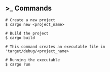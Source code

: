 ## >_ Commands

```shell
# Create a new project
$ cargo new <project_name>
```

```shell
# Build the project
$ cargo build

# This command creates an executable file in 'target/debug/<project_name>
```

```shell
# Running the executable
$ cargo run
```